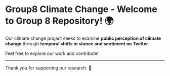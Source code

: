 # Group8 Climate Change - Welcome to Group 8 Repository! 🌍

Our climate change project seeks to examine **public perception of climate change** through **temporal shifts in stance and sentiment on Twitter**.

Feel free to explore our work and contribute!

---

Thank you for supporting our research. 🌱
